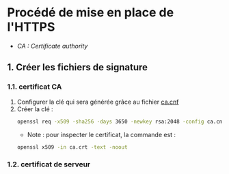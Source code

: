 # Procédé de mise en place de l'HTTPS
- *CA : Certificate authority*
## 1. Créer les fichiers de signature
### 1.1. certificat CA
1. Configurer la clé qui sera générée grâce au fichier [ca.cnf](ca.cnf)
2.  Créer la clé :
    ```bash
    openssl req -x509 -sha256 -days 3650 -newkey rsa:2048 -config ca.cnf -keyout ca.key -out ca.crt
    ```
    - Note : pour inspecter le certificat, la commande est : 
    ```bash
    openssl x509 -in ca.crt -text -noout
    ```
### 1.2. certificat de serveur
